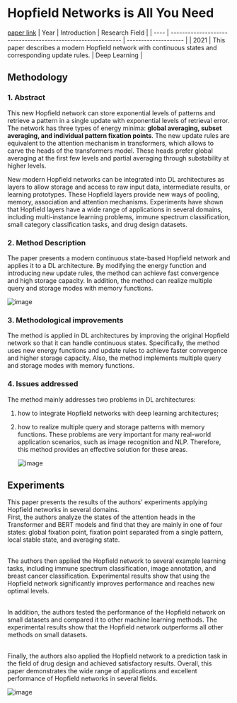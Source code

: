 # Hopfield Networks is All You Need
[paper link](https://arxiv.org/pdf/2008.02217) 
| Year | Introduction                                                         | Research Field                 |
| ---- | ------------------------------------------------------------ | -------------------- |
| 2021 |  This paper describes a modern Hopfield network with continuous states and corresponding update rules.        | Deep Learning          |

## Methodology

### 1. Abstract
   This new Hopfield network can store exponential levels of patterns and retrieve a pattern in a single update with exponential levels of retrieval error. The network has three types of energy minima: **global averaging, subset averaging, and individual pattern fixation points**. The new update rules are equivalent to the attention mechanism in transformers, which allows to carve the heads of the transformers model. These heads prefer global averaging at the first few levels and partial averaging through substability at higher levels. 
   
   New modern Hopfield networks can be integrated into DL architectures as layers to allow storage and access to raw input data, intermediate results, or learning prototypes. These Hopfield layers provide new ways of pooling, memory, association and attention mechanisms. Experiments have shown that Hopfield layers have a wide range of applications in several domains, including multi-instance learning problems, immune spectrum classification, small category classification tasks, and drug design datasets.

### 2. Method Description 
  The paper presents a modern continuous state-based Hopfield network and applies it to a DL architecture. By modifying the energy function and introducing new update rules, the method can achieve fast convergence and high storage capacity. In addition, the method can realize multiple query and storage modes with memory functions.

   ![image](https://github.com/user-attachments/assets/8e79e6e8-d97a-4a20-93d0-17d2f43d1d3d)
   
### 3. Methodological improvements
  The method is applied in DL architectures by improving the original Hopfield network so that it can handle continuous states. Specifically, the method uses new energy functions and update rules to achieve faster convergence and higher storage capacity. Also, the method implements multiple query and storage modes with memory functions.
  
### 4. Issues addressed 
  The method mainly addresses two problems in DL architectures: 
  1. how to integrate Hopfield networks with deep learning architectures;
  
  2. how to realize multiple query and storage patterns with memory functions. These problems are very important for many real-world application scenarios, such as image recognition and NLP. Therefore, this method provides an effective solution for these areas.

     ![image](https://github.com/user-attachments/assets/a69b901b-2342-4e82-a570-4478c344efbd)

## Experiments
  This paper presents the results of the authors' experiments applying Hopfield networks in several domains. 
  <br> First, the authors analyze the states of the attention heads in the Transformer and BERT models and find that they are mainly in one of four states: global fixation point, fixation point separated from a single pattern, local stable state, and averaging state.
  
  <br> The authors then applied the Hopfield network to several example learning tasks, including immune spectrum classification, image annotation, and breast cancer classification. Experimental results show that using the Hopfield network significantly improves performance and reaches new optimal levels. 
  
  <br> In addition, the authors tested the performance of the Hopfield network on small datasets and compared it to other machine learning methods. The experimental results show that the Hopfield network outperforms all other methods on small datasets. 
  
  <br> Finally, the authors also applied the Hopfield network to a prediction task in the field of drug design and achieved satisfactory results. Overall, this paper demonstrates the wide range of applications and excellent performance of Hopfield networks in several fields.

  ![image](https://github.com/user-attachments/assets/7bd8005f-3c3d-41b7-b3c3-6d9d508be737)


